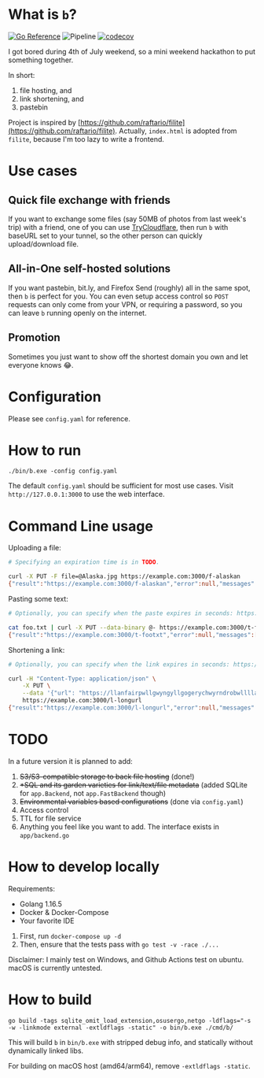 # What is `b`?
[![Go Reference](https://pkg.go.dev/badge/github.com/zllovesuki/b.svg)](https://pkg.go.dev/github.com/zllovesuki/b) ![Pipeline](https://github.com/zllovesuki/b/actions/workflows/pipeline.yaml/badge.svg) [![codecov](https://codecov.io/gh/zllovesuki/b/branch/main/graph/badge.svg?token=LJHGK83MNI)](https://codecov.io/gh/zllovesuki/b)

I got bored during 4th of July weekend, so a mini weekend hackathon to put something together.

In short:

1. file hosting, and
2. link shortening, and
3. pastebin

Project is inspired by [https://github.com/raftario/filite](https://github.com/raftario/filite). Actually, `index.html` is adopted from `filite`, because I'm too lazy to write a frontend.

# Use cases

## Quick file exchange with friends

If you want to exchange some files (say 50MB of photos from last week's trip) with a friend, one of you can use [TryCloudflare](https://developers.cloudflare.com/cloudflare-one/connections/connect-apps/trycloudflare#using-trycloudflare), then run `b` with baseURL set to your tunnel, so the other person can quickly upload/download file.

## All-in-One self-hosted solutions

If you want pastebin, bit.ly, and Firefox Send (roughly) all in the same spot, then `b` is perfect for you. You can even setup access control so `POST` requests can only come from your VPN, or requiring a password, so you can leave `b` running openly on the internet.

## Promotion

Sometimes you just want to show off the shortest domain you own and let everyone knows 
😂.

# Configuration

Please see `config.yaml` for reference.

# How to run

`./bin/b.exe -config config.yaml`

The default `config.yaml` should be sufficient for most use cases. Visit `http://127.0.0.1:3000` to use the web interface.

# Command Line usage

Uploading a file:
```bash
# Specifying an expiration time is in TODO.

curl -X PUT -F file=@Alaska.jpg https://example.com:3000/f-alaskan
{"result":"https://example.com:3000/f-alaskan","error":null,"messages":[]}
```

Pasting some text:
```bash
# Optionally, you can specify when the paste expires in seconds: https://example.com:3000/t-footxt/60

cat foo.txt | curl -X PUT --data-binary @- https://example.com:3000/t-footxt
{"result":"https://example.com:3000/t-footxt","error":null,"messages":[]}
```

Shortening a link:
```bash
# Optionally, you can specify when the link expires in seconds: https://example.com:3000/l-longurl/60

curl -H "Content-Type: application/json" \
    -X PUT \
    --data '{"url": "https://llanfairpwllgwyngyllgogerychwyrndrobwllllantysiliogogogoch.co.uk/"}' \
    https://example.com:3000/l-longurl
{"result":"https://example.com:3000/l-longurl","error":null,"messages":[]}
```

# TODO

In a future version it is planned to add:

1. ~~S3/S3-compatible storage to back file hosting~~ (done!)
2. ~~*SQL and its garden varieties for link/text/file metadata~~ (added SQLite for `app.Backend`, not `app.FastBackend` though)
3. ~~Environmental variables based configurations~~ (done via `config.yaml`)
4. Access control
5. TTL for file service
6. Anything you feel like you want to add. The interface exists in `app/backend.go`

# How to develop locally

Requirements:
- Golang 1.16.5
- Docker & Docker-Compose
- Your favorite IDE

1. First, run `docker-compose up -d`
2. Then, ensure that the tests pass with `go test -v -race ./...`

Disclaimer: I mainly test on Windows, and Github Actions test on ubuntu. macOS is currently untested.

# How to build

`go build -tags sqlite_omit_load_extension,osusergo,netgo -ldflags="-s -w -linkmode external -extldflags -static" -o bin/b.exe ./cmd/b/`

This will build `b` in `bin/b.exe` with stripped debug info, and statically without dynamically linked libs.

For building on macOS host (amd64/arm64), remove `-extldflags -static`.
